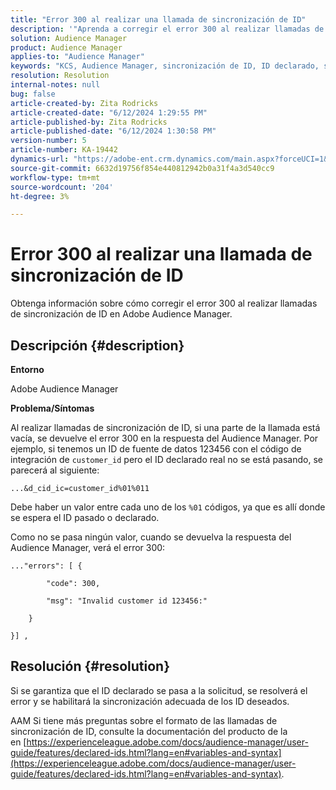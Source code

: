 ```yaml
---
title: "Error 300 al realizar una llamada de sincronización de ID"
description: '"Aprenda a corregir el error 300 al realizar llamadas de sincronización de ID en Adobe Audience Manager".'
solution: Audience Manager
product: Audience Manager
applies-to: "Audience Manager"
keywords: "KCS, Audience Manager, sincronización de ID, ID declarado, sincronización de customerID, ID de cliente, sincronización en línea"
resolution: Resolution
internal-notes: null
bug: false
article-created-by: Zita Rodricks
article-created-date: "6/12/2024 1:29:55 PM"
article-published-by: Zita Rodricks
article-published-date: "6/12/2024 1:30:58 PM"
version-number: 5
article-number: KA-19442
dynamics-url: "https://adobe-ent.crm.dynamics.com/main.aspx?forceUCI=1&pagetype=entityrecord&etn=knowledgearticle&id=8ce4fcd7-bf28-ef11-840b-000d3a372703"
source-git-commit: 6632d19756f854e440812942b0a31f4a3d540cc9
workflow-type: tm+mt
source-wordcount: '204'
ht-degree: 3%

---
```


# Error 300 al realizar una llamada de sincronización de ID


Obtenga información sobre cómo corregir el error 300 al realizar llamadas de sincronización de ID en Adobe Audience Manager.

## Descripción {#description}


<b>Entorno</b>

Adobe Audience Manager

<b>Problema/Síntomas</b>

Al realizar llamadas de sincronización de ID, si una parte de la llamada está vacía, se devuelve el error 300 en la respuesta del Audience Manager. Por ejemplo, si tenemos un ID de fuente de datos 123456 con el código de integración de `customer_id` pero el ID declarado real no se está pasando, se parecerá al siguiente:

`...&d_cid_ic=customer_id%01%011`

Debe haber un valor entre cada uno de los `%01` códigos, ya que es allí donde se espera el ID pasado o declarado.

Como no se pasa ningún valor, cuando se devuelva la respuesta del Audience Manager, verá el error 300:




```
..."errors": [ {

        "code": 300,

        "msg": "Invalid customer id 123456:"

    }

}] ,
```





## Resolución {#resolution}


Si se garantiza que el ID declarado se pasa a la solicitud, se resolverá el error y se habilitará la sincronización adecuada de los ID deseados.

AAM Si tiene más preguntas sobre el formato de las llamadas de sincronización de ID, consulte la documentación del producto de la en [https://experienceleague.adobe.com/docs/audience-manager/user-guide/features/declared-ids.html?lang=en#variables-and-syntax](https://experienceleague.adobe.com/docs/audience-manager/user-guide/features/declared-ids.html?lang=en#variables-and-syntax).
